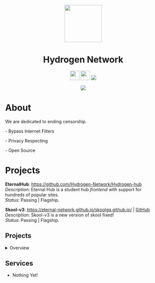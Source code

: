 <p align="center">
<img width="120px" src="https://avatars.githubusercontent.com/u/138321129?v=4">
</p>

<h1 align="center">Hydrogen Network</h1>

<p align="center">
<a href="https://discord.gg/QGwumCE4"><img height="30px" src="https://img.shields.io/badge/Discord-7289DA?style=for-the-badge&logo=discord&logoColor=white"><img></a>
<a href="https://github.com/Eternal-Network"><img height="30px" src="https://img.shields.io/badge/Github-0E0301?style=for-the-badge&logo=github&logoColor=white"><img></a>
<a href="https://hydrogen-network.gitbook.io/"><img src="https://img.shields.io/badge/Docs-2e8555?style=for-the-badge&logo=gitbook&logoColor=white"></a>
  <p align="center">
<a href="https://https://hydrogen-network.gitbook.io/"><img src="https://img.shields.io/website?down_messagehttps://hydrogen-network.gitbook.io/%20is%20down%20&style=for-the-badge&up_messagehttps://hydrogen-network.gitbook.io/%20is%20up%20&url=https%3A%2F%2Fhydrogen-network.gitbook.io"></img></a>
  </p>
</p>

<h1>About</h1>
<p>
  We are dedicated to ending censorship.
</p>

<p>
- Bypass Internet Filters
  <p>
- Privacy Respecting
  </p>

  <p>
- Open Source
    </p>
</p>

<h1>Projects</h1>

**EternalHub**: https://github.com/Hydrogen-Network/Hydrogen-hub
<br>
*Description*: Eternal Hub is a student hub *frontend* with support for hundreds of popular sites.
<br>
*Status*: Passing | Flagship. 

**Skool-v3**: https://eternal-network.github.io/skoolgq.github.io/ | [GitHub](https://github.com/Hydrogen-Network/skoolgq.github.io)
<br>
*Description*: Skool-v3 is a new version of skool fixed!
<br>
*Status*: Passing | Flagship. 


## Projects
<details>
<summary>Overview</summary>

### Active
- [Hydrogen Hub](https://github.com/Hydrogen-Network/Hydrogen-hub)


### Affiliated
- [Exploits and Hacks](https://github.com/neealdon3/Exploits-and-Hacks)
- [OG proxy(a template for proxys using dynamic)](https://github.com/neealdon3/og-proxy/tree/master)

### Old
- Nothing yet!

</details>

## Services
- Nothing Yet!
